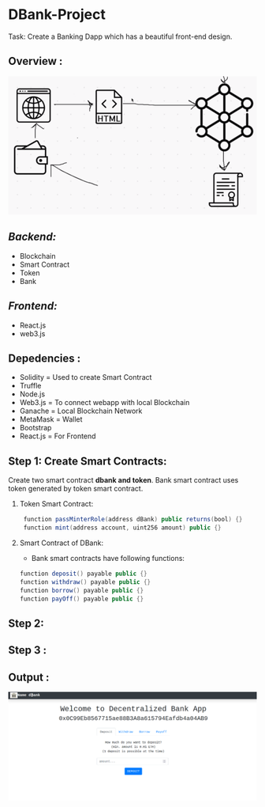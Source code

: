 # DBank-Project

Task: Create a Banking Dapp which has a beautiful front-end design.

## Overview :

![alt text](Project-Exp.png " blockchain project expalained ")

*Backend:*
----------
- Blockchain 
- Smart Contract
- Token
- Bank

*Frontend:*
-----------
- React.js
- web3.js 

## Depedencies :

- Solidity = Used to create Smart Contract
- Truffle 
- Node.js 
- Web3.js = To connect webapp with local Blockchain
- Ganache = Local Blockchain Network
- MetaMask = Wallet
- Bootstrap
- React.js = For Frontend 

## Step 1: Create Smart Contracts:

Create two smart contract **dbank and token**. Bank smart contract uses token generated by token smart contract.

1. Token Smart Contract: 
   ```java
    function passMinterRole(address dBank) public returns(bool) {} 
    function mint(address account, uint256 amount) public {}
   ```

2. Smart Contract of DBank:
   - Bank smart contracts have following functions: 
     
    ```java
    function deposit() payable public {}
    function withdraw() payable public {}
    function borrow() payable public {}
    function payOff() payable public {}

    ```

## Step 2: 

## Step 3 :

## Output : 

![alt text](Dapp-Screenshot.png " Dbank website output ")
